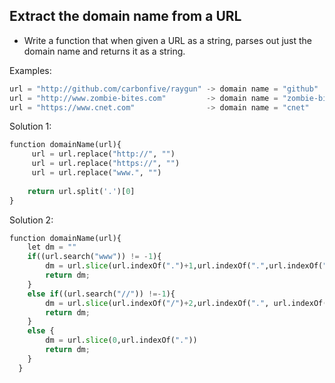 ## Extract the domain name from a URL

- Write a function that when given a URL as a string, parses out just the domain name and returns it as a string. 

Examples:

```js
url = "http://github.com/carbonfive/raygun" -> domain name = "github"
url = "http://www.zombie-bites.com"         -> domain name = "zombie-bites"
url = "https://www.cnet.com"                -> domain name = "cnet"
```

Solution 1:

```python
function domainName(url){ 
     url = url.replace("http://", "")
     url = url.replace("https://", "")
     url = url.replace("www.", "")
    
    return url.split('.')[0]
}
```
Solution 2:

```python
function domainName(url){
    let dm = ""
    if((url.search("www")) != -1){
        dm = url.slice(url.indexOf(".")+1,url.indexOf(".",url.indexOf(".")+1 ))
        return dm;
    }
    else if((url.search("//")) !=-1){
        dm = url.slice(url.indexOf("/")+2,url.indexOf(".", url.indexOf("/")+2 ))
        return dm;
    }
    else {
        dm = url.slice(0,url.indexOf("."))
        return dm;
    }
  }
```
